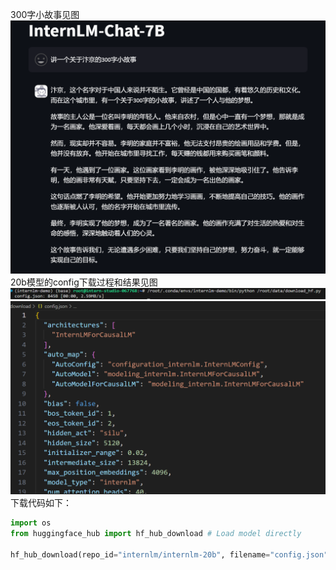 300字小故事见图
![小故事](https://github.com/ez4lgd/ez4lgd.github.io/blob/main/pic/%E4%B9%A0%E9%A2%981internLM300%E5%AD%97%E5%B0%8F%E6%95%85%E4%BA%8B.png)
20b模型的config下载过程和结果见图
![下载过程](https://github.com/ez4lgd/ez4lgd.github.io/blob/main/pic/%E4%B9%A0%E9%A2%982%E6%A8%A1%E5%9E%8Bconfig%E4%B8%8B%E8%BD%BD1.png)
![下载文件](https://github.com/ez4lgd/ez4lgd.github.io/blob/main/pic/%E4%B9%A0%E9%A2%982%E6%A8%A1%E5%9E%8Bconfig%E4%B8%8B%E8%BD%BD2.png)
下载代码如下：
```python
import os
from huggingface_hub import hf_hub_download # Load model directly

hf_hub_download(repo_id="internlm/internlm-20b", filename="config.json", local_dir="/root/download/")
```
